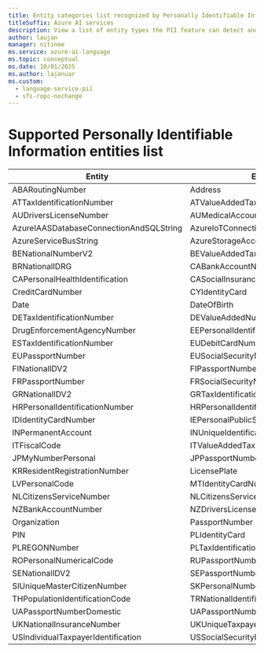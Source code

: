 ```yaml
---
title: Entity categories list recognized by Personally Identifiable Information (PII) detection in Azure AI Language
titleSuffix: Azure AI services
description: View a list of entity types the PII feature can detect and identify within unstructured text.
author: laujan
manager: nitinme
ms.service: azure-ai-language
ms.topic: conceptual
ms.date: 10/01/2025
ms.author: lajanuar
ms.custom:
  - language-service-pii
  - sfi-ropc-nochange
---
```


# Supported Personally Identifiable Information entities list

| Entity | Entity | Entity | Entity | Entity |
|--------|--------|--------|--------|--------|
| ABARoutingNumber | Address | Age | ARNationalIdentityNumber | ATIdentityCard |
| ATTaxIdentificationNumber | ATValueAddedTaxNumber | AUBankAccountNumber | AUBusinessNumber | AUCompanyNumber |
| AUDriversLicenseNumber | AUMedicalAccountNumber | AUPassportNumber | AUTaxFileNumber | AzureDocumentDBAuthKey |
| AzureIAASDatabaseConnectionAndSQLString | AzureIoTConnectionString | AzurePublishSettingPassword | AzureRedisCacheString | AzureSAS |
| AzureServiceBusString | AzureStorageAccountGeneric | AzureStorageAccountKey | BankAccountNumber | BENationalNumber |
| BENationalNumberV2 | BEValueAddedTaxNumber | BGUniformCivilNumber | BRCPFNumber | BRLegalEntityNumber |
| BRNationalIDRG | CABankAccountNumber | CADriversLicenseNumber | CAHealthServiceNumber | CAPassportNumber |
| CAPersonalHealthIdentification | CASocialInsuranceNumber | CHSocialSecurityNumber | CLIdentityCardNumber | CNResidentIdentityCardNumber |
| CreditCardNumber | CYIdentityCard | CYTaxIdentificationNumber | CZPersonalIdentityNumber | CZPersonalIdentityV2 |
| Date | DateOfBirth | DEDriversLicenseNumber | DEIdentityCardNumber | DEPassportNumber |
| DETaxIdentificationNumber | DEValueAddedNumber | DKPersonalIdentificationNumber | DKPersonalIdentificationV2 | DriversLicenseNumber |
| DrugEnforcementAgencyNumber | EEPersonalIdentificationCode | Email | ESDNI | ESSocialSecurityNumber |
| ESTaxIdentificationNumber | EUDebitCardNumber | EUDriversLicenseNumber | EUGPSCoordinates | EUNationalIdentificationNumber |
| EUPassportNumber | EUSocialSecurityNumber | EUTaxIdentificationNumber | FIEuropeanHealthNumber | FINationalID |
| FINationalIDV2 | FIPassportNumber | FRDriversLicenseNumber | FRHealthInsuranceNumber | FRNationalID |
| FRPassportNumber | FRSocialSecurityNumber | FRTaxIdentificationNumber | FRValueAddedTaxNumber | GRNationalIDCard |
| GRNationalIDV2 | GRTaxIdentificationNumber | HKIdentityCardNumber | HRIdentityCardNumber | HRNationalIDNumber |
| HRPersonalIdentificationNumber | HRPersonalIdentificationOIBNumberV2 | HUPersonalIdentificationNumber | HUTaxIdentificationNumber | HUValueAddedNumber |
| IDIdentityCardNumber | IEPersonalPublicServiceNumber | IEPersonalPublicServiceNumberV2 | ILBankAccountNumber | ILNationalID |
| INPermanentAccount | INUniqueIdentificationNumber | InternationalBankingAccountNumber | IPAddress | ITDriversLicenseNumber |
| ITFiscalCode | ITValueAddedTaxNumber | JPBankAccountNumber | JPDriversLicenseNumber | JPMyNumberCorporate |
| JPMyNumberPersonal | JPPassportNumber | JPResidenceCardNumber | JPResidentRegistrationNumber | JPSocialInsuranceNumber |
| KRResidentRegistrationNumber | LicensePlate | LTPersonalCode | LUNationalIdentificationNumberNatural | LUNationalIdentificationNumberNonNatural |
| LVPersonalCode | MTIdentityCardNumber | MTTaxIDNumber | MYIdentityCardNumber | Neighborhood |
| NLCitizensServiceNumber | NLCitizensServiceNumberV2 | NLTaxIdentificationNumber | NLValueAddedTaxNumber | NOIdentityNumber |
| NZBankAccountNumber | NZDriversLicenseNumber | NZInlandRevenueNumber | NZMinistryOfHealthNumber | NZSocialWelfareNumber |
| Organization | PassportNumber | Person | PHUnifiedMultiPurposeIDNumber | PhoneNumber |
| PIN | PLIdentityCard | PLNationalID | PLNationalIDV2 | PLPassportNumber |
| PLREGONNumber | PLTaxIdentificationNumber | PTCitizenCardNumber | PTCitizenCardNumberV2 | PTTaxIdentificationNumber |
| ROPersonalNumericalCode | RUPassportNumberDomestic | RUPassportNumberInternational | SANationalID | SENationalID |
| SENationalIDV2 | SEPassportNumber | SETaxIdentificationNumber | SGNationalRegistrationIdentityCardNumber | SITaxIdentificationNumber |
| SIUniqueMasterCitizenNumber | SKPersonalNumber | SortCode | SQLServerConnectionString | SWIFTCode |
| THPopulationIdentificationCode | TRNationalIdentificationNumber | TWNationalID | TWPassportNumber | TWResidentCertificate |
| UAPassportNumberDomestic | UAPassportNumberInternational | UKDriversLicenseNumber | UKElectoralRollNumber | UKNationalHealthNumber |
| UKNationalInsuranceNumber | UKUniqueTaxpayerNumber | URL | USBankAccountNumber | USDriversLicenseNumber |
| USIndividualTaxpayerIdentification | USSocialSecurityNumber | USUKPassportNumber | VIN | ZAIdentificationNumber |
